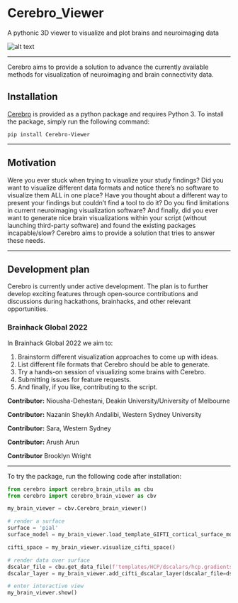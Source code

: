 # Cerebro_Viewer
A pythonic 3D viewer to visualize and plot brains and neuroimaging data

![alt text](https://github.com/sina-mansour/Cerebro_Viewer/blob/main/static/images/screen.png?raw=true)

---

Cerebro aims to provide a solution to advance the currently available methods for visualization of neuroimaging and brain connectivity data.

## Installation

[Cerebro](https://pypi.org/project/Cerebro-Viewer/) is provided as a python package and requires Python 3. To install the package, simply run the following command:

`pip install Cerebro-Viewer`

---

## Motivation

Were you ever stuck when trying to visualize your study findings? Did you want to visualize different data formats and notice there’s no software to visualize them ALL in one place? Have you thought about a different way to present your findings but couldn’t find a tool to do it? Do you find limitations in current neuroimaging visualization software? And finally, did you ever want to generate nice brain visualizations within your script (without launching third-party software) and found the existing packages incapable/slow? Cerebro aims to provide a solution that tries to answer these needs.

---

## Development plan

Cerebro is currently under active development. The plan is to further develop exciting features through open-source contributions and discussions during hackathons, brainhacks, and other relevant opportunities.


### Brainhack Global 2022

In Brainhack Global 2022 we aim to:

1. Brainstorm different visualization approaches to come up with ideas.
2. List different file formats that Cerebro should be able to generate.
3. Try a hands-on session of visualizing some brains with Cerebro.
4. Submitting issues for feature requests.
5. And finally, if you like, contributing to the script.

**Contributor:** Niousha-Dehestani, Deakin University/University of Melbourne

**Contributor:** Nazanin Sheykh Andalibi, Western Sydney University

**Contributor:** Sara, Western Sydney

**Contributor:** Arush Arun

**Contributor** Brooklyn Wright 

---

To try the package, run the following code after installation:

```python
from cerebro import cerebro_brain_utils as cbu
from cerebro import cerebro_brain_viewer as cbv

my_brain_viewer = cbv.Cerebro_brain_viewer()

# render a surface
surface = 'pial'
surface_model = my_brain_viewer.load_template_GIFTI_cortical_surface_models(surface)

cifti_space = my_brain_viewer.visualize_cifti_space()

# render data over surface
dscalar_file = cbu.get_data_file(f'templates/HCP/dscalars/hcp.gradients.dscalar.nii')
dscalar_layer = my_brain_viewer.add_cifti_dscalar_layer(dscalar_file=dscalar_file,)

# enter interactive view
my_brain_viewer.show()

```
